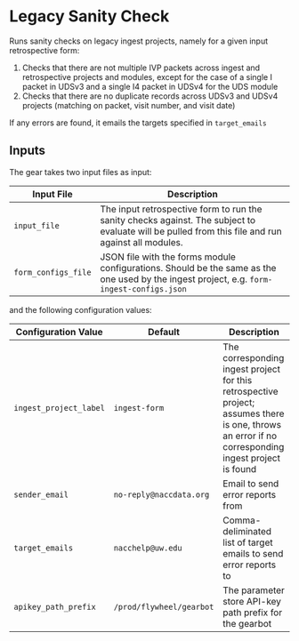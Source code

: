 # Legacy Sanity Check

Runs sanity checks on legacy ingest projects, namely for a given input retrospective form:

1. Checks that there are not multiple IVP packets across ingest and retrospective projects and modules, except for the case of a single I packet in UDSv3 and a single I4 packet in UDSv4 for the UDS module
2. Checks that there are no duplicate records across UDSv3 and UDSv4 projects (matching on packet, visit number, and visit date)

If any errors are found, it emails the targets specified in `target_emails`

## Inputs

The gear takes two input files as input:

| Input File | Description |
| ---------- | ----------- |
| `input_file` | The input retrospective form to run the sanity checks against. The subject to evaluate will be pulled from this file and run against all modules. |
| `form_configs_file` | JSON file with the forms module configurations. Should be the same as the one used by the ingest project, e.g. `form-ingest-configs.json` |

and the following configuration values:

| Configuration Value | Default | Description |
| ------------------- | ------- | ----------- |
| `ingest_project_label` | `ingest-form` | The corresponding ingest project for this retrospective project; assumes there is one, throws an error if no corresponding ingest project is found |
| `sender_email` | `no-reply@naccdata.org` | Email to send error reports from |
| `target_emails` | `nacchelp@uw.edu` | Comma-deliminated list of target emails to send error reports to |
| `apikey_path_prefix` | `/prod/flywheel/gearbot` | The parameter store API-key path prefix for the gearbot |

